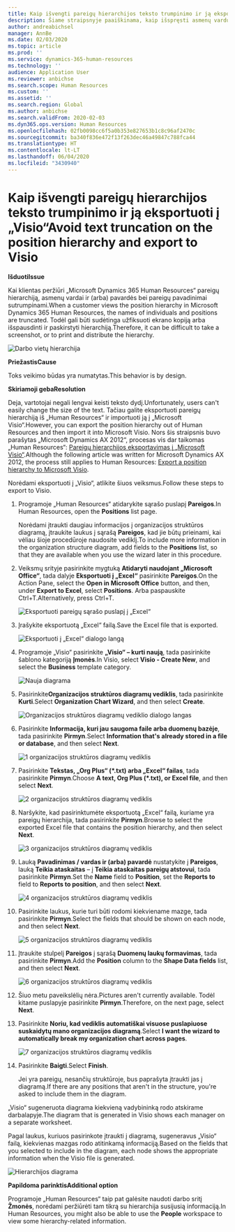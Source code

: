 ```yaml
---
title: Kaip išvengti pareigų hierarchijos teksto trumpinimo ir ją eksportuoti į „Visio“
description: Šiame straipsnyje paaiškinama, kaip išspręsti asmenų vardų ir (arba) pavardžių bei pareigų pavadinimų trumpinimo problemą, kai klientai peržiūri „Microsoft Dynamics 365 Human Resources“ pareigų hierarchiją. Dėl teksto trumpinimo gali būti sudėtinga užfiksuoti ekrano kopiją arba išspausdinti hierarchiją.
author: andreabichsel
manager: AnnBe
ms.date: 02/03/2020
ms.topic: article
ms.prod: ''
ms.service: dynamics-365-human-resources
ms.technology: ''
audience: Application User
ms.reviewer: anbichse
ms.search.scope: Human Resources
ms.custom: ''
ms.assetid: ''
ms.search.region: Global
ms.author: anbichse
ms.search.validFrom: 2020-02-03
ms.dyn365.ops.version: Human Resources
ms.openlocfilehash: 02fb0098cc6f5a0b353e827653b1c8c96af2470c
ms.sourcegitcommit: ba340f836e472f13f263dec46a49847c788fca44
ms.translationtype: HT
ms.contentlocale: lt-LT
ms.lasthandoff: 06/04/2020
ms.locfileid: "3430940"
---
```

# <a name="avoid-text-truncation-on-the-position-hierarchy-and-export-to-visio"></a><span data-ttu-id="aa6c9-104">Kaip išvengti pareigų hierarchijos teksto trumpinimo ir ją eksportuoti į „Visio“</span><span class="sxs-lookup"><span data-stu-id="aa6c9-104">Avoid text truncation on the position hierarchy and export to Visio</span></span>

<span data-ttu-id="aa6c9-105">**Išduoti**</span><span class="sxs-lookup"><span data-stu-id="aa6c9-105">**Issue**</span></span>

<span data-ttu-id="aa6c9-106">Kai klientas peržiūri „Microsoft Dynamics 365 Human Resources“ pareigų hierarchiją, asmenų vardai ir (arba) pavardės bei pareigų pavadinimai sutrumpinami.</span><span class="sxs-lookup"><span data-stu-id="aa6c9-106">When a customer views the position hierarchy in Microsoft Dynamics 365 Human Resources, the names of individuals and positions are truncated.</span></span> <span data-ttu-id="aa6c9-107">Todėl gali būti sudėtinga užfiksuoti ekrano kopiją arba išspausdinti ir paskirstyti hierarchiją.</span><span class="sxs-lookup"><span data-stu-id="aa6c9-107">Therefore, it can be difficult to take a screenshot, or to print and distribute the hierarchy.</span></span>

![Darbo vietų hierarchija](media/position-h.png)

<span data-ttu-id="aa6c9-109">**Priežastis**</span><span class="sxs-lookup"><span data-stu-id="aa6c9-109">**Cause**</span></span>

<span data-ttu-id="aa6c9-110">Toks veikimo būdas yra numatytas.</span><span class="sxs-lookup"><span data-stu-id="aa6c9-110">This behavior is by design.</span></span>

<span data-ttu-id="aa6c9-111">**Skiriamoji geba**</span><span class="sxs-lookup"><span data-stu-id="aa6c9-111">**Resolution**</span></span>

<span data-ttu-id="aa6c9-112">Deja, vartotojai negali lengvai keisti teksto dydį.</span><span class="sxs-lookup"><span data-stu-id="aa6c9-112">Unfortunately, users can't easily change the size of the text.</span></span> <span data-ttu-id="aa6c9-113">Tačiau galite eksportuoti pareigų hierarchiją iš „Human Resources“ ir importuoti ją į „Microsoft Visio“.</span><span class="sxs-lookup"><span data-stu-id="aa6c9-113">However, you can export the position hierarchy out of Human Resources and then import it into Microsoft Visio.</span></span> <span data-ttu-id="aa6c9-114">Nors šis straipsnis buvo parašytas „Microsoft Dynamics AX 2012“, procesas vis dar taikomas „Human Resources“: [Pareigų hierarchijos eksportavimas į „Microsoft Visio“](https://docs.microsoft.com/dynamicsax-2012/appuser-itpro/export-a-position-hierarchy-to-microsoft-visio).</span><span class="sxs-lookup"><span data-stu-id="aa6c9-114">Although the following article was written for Microsoft Dynamics AX 2012, the process still applies to Human Resources: [Export a position hierarchy to Microsoft Visio](https://docs.microsoft.com/dynamicsax-2012/appuser-itpro/export-a-position-hierarchy-to-microsoft-visio).</span></span>

<span data-ttu-id="aa6c9-115">Norėdami eksportuoti į „Visio“, atlikite šiuos veiksmus.</span><span class="sxs-lookup"><span data-stu-id="aa6c9-115">Follow these steps to export to Visio.</span></span>

1. <span data-ttu-id="aa6c9-116">Programoje „Human Resources“ atidarykite sąrašo puslapį **Pareigos**.</span><span class="sxs-lookup"><span data-stu-id="aa6c9-116">In Human Resources, open the **Positions** list page.</span></span>

    <span data-ttu-id="aa6c9-117">Norėdami įtraukti daugiau informacijos į organizacijos struktūros diagramą, įtraukite laukus į sąrašą **Pareigos**, kad jie būtų prieinami, kai vėliau šioje procedūroje naudosite vediklį.</span><span class="sxs-lookup"><span data-stu-id="aa6c9-117">To include more information in the organization structure diagram, add fields to the **Positions** list, so that they are available when you use the wizard later in this procedure.</span></span>

2. <span data-ttu-id="aa6c9-118">Veiksmų srityje pasirinkite mygtuką **Atidaryti naudojant „Microsoft Office“**, tada dalyje **Eksportuoti į „Excel“** pasirinkite **Pareigos**.</span><span class="sxs-lookup"><span data-stu-id="aa6c9-118">On the Action Pane, select the **Open in Microsoft Office** button, and then, under **Export to Excel**, select **Positions**.</span></span> <span data-ttu-id="aa6c9-119">Arba paspauskite Ctrl+T.</span><span class="sxs-lookup"><span data-stu-id="aa6c9-119">Alternatively, press Ctrl+T.</span></span>

    ![Eksportuoti pareigų sąrašo puslapį į „Excel“](media/org-admin.png)

3. <span data-ttu-id="aa6c9-121">Įrašykite eksportuotą „Excel“ failą.</span><span class="sxs-lookup"><span data-stu-id="aa6c9-121">Save the Excel file that is exported.</span></span>

    ![Eksportuoti į „Excel“ dialogo langą](media/export-excel.png)

4. <span data-ttu-id="aa6c9-123">Programoje „Visio“ pasirinkite **„Visio“ – kurti naują**, tada pasirinkite šablono kategoriją **Įmonės**.</span><span class="sxs-lookup"><span data-stu-id="aa6c9-123">In Visio, select **Visio - Create New**, and select the **Business** template category.</span></span>

    ![Nauja diagrama](media/new.png)

5. <span data-ttu-id="aa6c9-125">Pasirinkite**Organizacijos struktūros diagramų vediklis**, tada pasirinkite **Kurti**.</span><span class="sxs-lookup"><span data-stu-id="aa6c9-125">Select **Organization Chart Wizard**, and then select **Create**.</span></span>

    ![Organizacijos struktūros diagramų vediklio dialogo langas](media/orgchart-wizard.png)

6. <span data-ttu-id="aa6c9-127">Pasirinkite **Informacija, kuri jau saugoma faile arba duomenų bazėje**, tada pasirinkite **Pirmyn**.</span><span class="sxs-lookup"><span data-stu-id="aa6c9-127">Select **Information that's already stored in a file or database**, and then select **Next**.</span></span>

    ![1 organizacijos struktūros diagramų vediklis](media/orgchart-wizard7.png)

7. <span data-ttu-id="aa6c9-129">Pasirinkite **Tekstas, „Org Plus“ (\*.txt) arba „Excel“ failas**, tada pasirinkite **Pirmyn**.</span><span class="sxs-lookup"><span data-stu-id="aa6c9-129">Choose **A text, Org Plus (\*.txt), or Excel file**, and then select **Next**.</span></span>

    ![2 organizacijos struktūros diagramų vediklis](media/orgchart-wizard3.png)

8. <span data-ttu-id="aa6c9-131">Naršykite, kad pasirinktumėte eksportuotą „Excel“ failą, kuriame yra pareigų hierarchija, tada pasirinkite **Pirmyn**.</span><span class="sxs-lookup"><span data-stu-id="aa6c9-131">Browse to select the exported Excel file that contains the position hierarchy, and then select **Next**.</span></span>

    ![3 organizacijos struktūros diagramų vediklis](media/orgchart-wizard2.png)

9. <span data-ttu-id="aa6c9-133">Lauką **Pavadinimas / vardas ir (arba) pavardė** nustatykite į **Pareigos**, lauką **Teikia ataskaitas** – į **Teikia ataskaitas pareigų atstovui**, tada pasirinkite **Pirmyn**.</span><span class="sxs-lookup"><span data-stu-id="aa6c9-133">Set the **Name** field to **Position**, set the **Reports to** field to **Reports to position**, and then select **Next**.</span></span>

    ![4 organizacijos struktūros diagramų vediklis](media/orgchart-wizard1.png)

10. <span data-ttu-id="aa6c9-135">Pasirinkite laukus, kurie turi būti rodomi kiekviename mazge, tada pasirinkite **Pirmyn**.</span><span class="sxs-lookup"><span data-stu-id="aa6c9-135">Select the fields that should be shown on each node, and then select **Next**.</span></span>

    ![5 organizacijos struktūros diagramų vediklis](media/orgchart-wizard5.png)

11. <span data-ttu-id="aa6c9-137">Įtraukite stulpelį **Pareigos** į sąrašą **Duomenų laukų formavimas**, tada pasirinkite **Pirmyn**.</span><span class="sxs-lookup"><span data-stu-id="aa6c9-137">Add the **Position** column to the **Shape Data fields** list, and then select **Next**.</span></span>

    ![6 organizacijos struktūros diagramų vediklis](media/orgchart-wizard6.png)

12. <span data-ttu-id="aa6c9-139">Šiuo metu paveikslėlių nėra.</span><span class="sxs-lookup"><span data-stu-id="aa6c9-139">Pictures aren't currently available.</span></span> <span data-ttu-id="aa6c9-140">Todėl kitame puslapyje pasirinkite **Pirmyn**.</span><span class="sxs-lookup"><span data-stu-id="aa6c9-140">Therefore, on the next page, select **Next**.</span></span>
13. <span data-ttu-id="aa6c9-141">Pasirinkite **Noriu, kad vediklis automatiškai visuose puslapiuose suskaidytų mano organizacijos diagramą**.</span><span class="sxs-lookup"><span data-stu-id="aa6c9-141">Select **I want the wizard to automatically break my organization chart across pages**.</span></span>

    ![7 organizacijos struktūros diagramų vediklis](media/orgchart-wizard4.png)

14. <span data-ttu-id="aa6c9-143">Pasirinkite **Baigti**.</span><span class="sxs-lookup"><span data-stu-id="aa6c9-143">Select **Finish**.</span></span>

    <span data-ttu-id="aa6c9-144">Jei yra pareigų, nesančių struktūroje, bus paprašyta įtraukti jas į diagramą.</span><span class="sxs-lookup"><span data-stu-id="aa6c9-144">If there are any positions that aren't in the structure, you're asked to include them in the diagram.</span></span>

<span data-ttu-id="aa6c9-145">„Visio“ sugeneruota diagrama kiekvieną vadybininką rodo atskirame darbalapyje.</span><span class="sxs-lookup"><span data-stu-id="aa6c9-145">The diagram that is generated in Visio shows each manager on a separate worksheet.</span></span>

<span data-ttu-id="aa6c9-146">Pagal laukus, kuriuos pasirinkote įtraukti į diagramą, sugeneravus „Visio“ failą, kiekvienas mazgas rodo atitinkamą informaciją.</span><span class="sxs-lookup"><span data-stu-id="aa6c9-146">Based on the fields that you selected to include in the diagram, each node shows the appropriate information when the Visio file is generated.</span></span>

![Hierarchijos diagrama](media/hierarchy.png)

<span data-ttu-id="aa6c9-148">**Papildoma parinktis**</span><span class="sxs-lookup"><span data-stu-id="aa6c9-148">**Additional option**</span></span>

<span data-ttu-id="aa6c9-149">Programoje „Human Resources“ taip pat galėsite naudoti darbo sritį **Žmonės**, norėdami peržiūrėti tam tikrą su hierarchija susijusią informaciją.</span><span class="sxs-lookup"><span data-stu-id="aa6c9-149">In Human Resources, you might also be able to use the **People** workspace to view some hierarchy-related information.</span></span>

